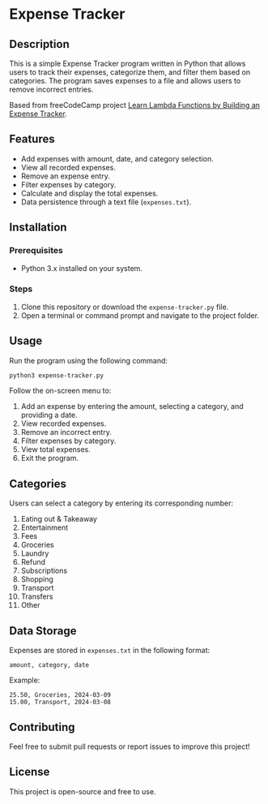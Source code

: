 # Expense Tracker

## Description
This is a simple Expense Tracker program written in Python that allows users to track their expenses, categorize them, and filter them based on categories. The program saves expenses to a file and allows users to remove incorrect entries. 

Based from freeCodeCamp project [Learn Lambda Functions by Building an Expense Tracker](https://www.freecodecamp.org/learn/scientific-computing-with-python/#learn-lambda-functions-by-building-an-expense-tracker).

## Features
- Add expenses with amount, date, and category selection.
- View all recorded expenses.
- Remove an expense entry.
- Filter expenses by category.
- Calculate and display the total expenses.
- Data persistence through a text file (`expenses.txt`).

## Installation
### Prerequisites
- Python 3.x installed on your system.

### Steps
1. Clone this repository or download the `expense-tracker.py` file.
2. Open a terminal or command prompt and navigate to the project folder.

## Usage
Run the program using the following command:
```bash
python3 expense-tracker.py
```

Follow the on-screen menu to:
1. Add an expense by entering the amount, selecting a category, and providing a date.
2. View recorded expenses.
3. Remove an incorrect entry.
4. Filter expenses by category.
5. View total expenses.
6. Exit the program.

## Categories
Users can select a category by entering its corresponding number:
1. Eating out & Takeaway
2. Entertainment
3. Fees
4. Groceries
5. Laundry
6. Refund
7. Subscriptions
8. Shopping
9. Transport
10. Transfers
11. Other

## Data Storage
Expenses are stored in `expenses.txt` in the following format:
```
amount, category, date
```
Example:
```
25.50, Groceries, 2024-03-09
15.00, Transport, 2024-03-08
```

## Contributing
Feel free to submit pull requests or report issues to improve this project!

## License
This project is open-source and free to use.

